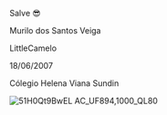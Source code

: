 Salve  😎

Murilo dos Santos Veiga

LittleCamelo

18/06/2007

Cólegio Helena Viana Sundin



![51H0Qt9BwEL _AC_UF894,1000_QL80_](https://github.com/LittleCamelo/LittleCamelo/assets/144118983/3965d6e7-0567-41b7-9589-e3c7471d81aa)

